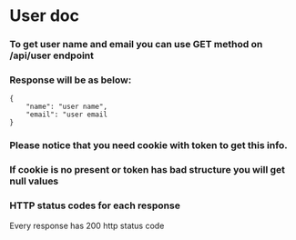 # User doc
### To get user name and email you can use GET method on /api/user endpoint
### Response will be as below:
```
{
	"name": "user name",
	"email": "user email
}
```
### Please notice that you need cookie with token to get this info. 
### If cookie is no present or token has bad structure you will get null values
### HTTP status codes for each response
Every response has 200 http status code
